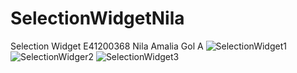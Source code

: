 # SelectionWidgetNila
Selection Widget
E41200368
Nila Amalia
Gol A
![SelectionWidget1](https://user-images.githubusercontent.com/74764135/136200987-0f7cf13e-2a17-44c9-b23d-8fd2621656ad.jpeg)
![SelectionWidger2](https://user-images.githubusercontent.com/74764135/136201016-6fdcab98-dc10-417b-9edd-44b11c7cbb8b.jpeg)
![SelectionWidget3](https://user-images.githubusercontent.com/74764135/136201036-7e3f44cc-4fd6-485b-a7b9-627bb032c06f.jpeg)
